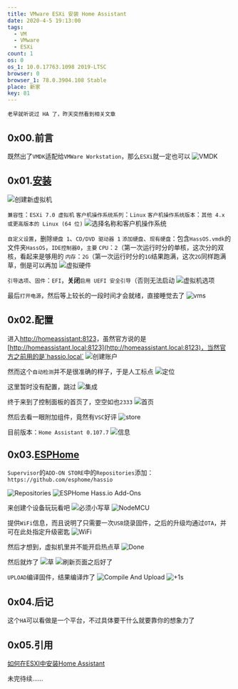 ```yaml
---
title: VMware ESXi 安装 Home Assistant
date: 2020-4-5 19:13:00
tags:
  - VM
  - VMware
  - ESXi
count: 1
os: 0
os_1: 10.0.17763.1098 2019-LTSC
browser: 0
browser_1: 78.0.3904.108 Stable
place: 新家
key: 81
---
```

    老早就听说过 HA 了，昨天突然看到相关文章
<!-- more -->
## 0x00.前言
既然出了`VMDK`适配给`VMWare Workstation`，那么`ESXi`就一定也可以
![VMDK](https://i1.yuangezhizao.cn/Win-10/20200405191835.jpg!webp)

## 0x01.[安装](https://web.archive.org/web/20200405112133/https://www.home-assistant.io/hassio/installation/)
![创建新虚拟机](https://i1.yuangezhizao.cn/Win-10/20200405192315.jpg!webp)

`兼容性`：`ESXi 7.0 虚拟机`
`客户机操作系统系列`：`Linux`
`客户机操作系统版本`：`其他 4.x 或更高版本的 Linux (64 位)`
![选择名称和客户机操作系统](https://i1.yuangezhizao.cn/Win-10/20200405194227.jpg!webp)

`自定义设置`，删除`硬盘 1`、`CD/DVD 驱动器 1`
`添加硬盘`、`现有硬盘`：包含`HassOS.vmdk`的文件夹`HassOS`，`IDE控制器0`，`主要`
`CPU`：`2`（第一次运行时分的单核，这次分的双核，看起来是够用的
`内存`：`2G`（第一次运行时分的`1G`结果跑满，这次`2G`同样跑满草，倒是可以再加
![虚拟硬件](https://i1.yuangezhizao.cn/Win-10/20200405192929.jpg!webp)

`引导选项`、`固件`：`EFI`，**关闭**`启用 UEFI 安全引导`（否则无法启动
![虚拟机选项](https://i1.yuangezhizao.cn/Win-10/20200405193613.jpg!webp)

最后`打开电源`，然后等上较长的一段时间才会就绪，直接睡觉去了
![vms](https://i1.yuangezhizao.cn/Win-10/20200405191808.png!webp)

## 0x02.配置
进入[http://homeassistant:8123](http://homeassistant:8123)，虽然官方说的是[http://homeassistant.local:8123](http://homeassistant.local:8123)，当然官方之前用的是`hassio.local`
![创建账户](https://i1.yuangezhizao.cn/Win-10/20200405184439.jpg!webp)

然而这个`自动检测`并不是很准确的样子，于是人工标点
![定位](https://i1.yuangezhizao.cn/Win-10/20200405185126.jpg!webp)

这里暂时没有配置，跳过
![集成](https://i1.yuangezhizao.cn/Win-10/20200405185157.jpg!webp)

终于来到了控制面板的首页了，空空如也`2333`
![首页](https://i1.yuangezhizao.cn/Win-10/20200405185306.jpg!webp)

然后去看一眼附加组件，竟然有`VSC`好评
![store](https://i1.yuangezhizao.cn/Win-10/20200405190040.jpg!webp)

目前版本：`Home Assistant 0.107.7`
![信息](https://i1.yuangezhizao.cn/Win-10/20200405195453.jpg!webp)

## 0x03.[ESPHome](https://esphome.io/)
`Supervisor`的`ADD-ON STORE`中的`Repositories`添加：`https://github.com/esphome/hassio`

![Repositories](https://i1.yuangezhizao.cn/Win-10/20200405200000.jpg!webp)
![ESPHome Hass.io Add-Ons](https://i1.yuangezhizao.cn/Win-10/20200405200153.jpg!webp)

来创建个设备玩玩看吧
![必须小写草](https://i1.yuangezhizao.cn/Win-10/20200405201014.jpg!webp)
![NodeMCU](https://i1.yuangezhizao.cn/Win-10/20200405201252.jpg!webp)

提供`WiFi`信息，而且说明了只需要一次`USB`烧录固件，之后的升级均通过`OTA`，并可在此处指定升级密匙
![WiFi](https://i1.yuangezhizao.cn/Win-10/20200405201444.jpg!webp)

然后才想到，虚拟机里并不能开启热点草
![Done](https://i1.yuangezhizao.cn/Win-10/20200405201649.jpg!webp)

然后就炸了
![草](https://i1.yuangezhizao.cn/Win-10/20200405201811.jpg!webp)
![刷新页面之后好了](https://i1.yuangezhizao.cn/Win-10/20200405202034.jpg!webp)

`UPLOAD`编译固件，结果编译炸了
![Compile And Upload](https://i1.yuangezhizao.cn/Win-10/20200405202131.jpg!webp)
![+1s](https://i1.yuangezhizao.cn/Win-10/20200405202145.jpg!webp)

## 0x04.后记
这个`HA`可以看做是一个平台，不过具体要干什么就要靠你的想象力了

## 0x05.引用
[如何在ESXI中安装Home Assistant](https://web.archive.org/web/20200405114005/https://lijie.org/2019/10/12/install-homeassistant-on-esxi/)

未完待续……